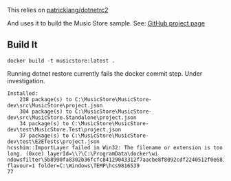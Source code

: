 This relies on [patricklang/dotnetrc2](../DotNetRC2/Readme.md)

And uses it to build the Music Store sample. See: [GitHub project page](https://github.com/aspnet/MusicStore)

## Build It
```
docker build -t musicstore:latest .
```

Running dotnet restore currently fails the docker commit step. Under investigation.
```
Installed:
    238 package(s) to C:\MusicStore\MusicStore-dev\src\MusicStore\project.json
    304 package(s) to C:\MusicStore\MusicStore-dev\src\MusicStore.Standalone\project.json
    34 package(s) to C:\MusicStore\MusicStore-dev\test\MusicStore.Test\project.json
    37 package(s) to C:\MusicStore\MusicStore-dev\test\E2ETests\project.json
hcsshim::ImportLayer failed in Win32: The filename or extension is too long. (0xce) layerId=\\?\C:\ProgramData\docker\wi
ndowsfilter\5b8990fa8302b36fcfc84129043312f7aacbe8f8092cdf2240512f0e6813d1ea flavour=1 folder=C:\Windows\TEMP\hcs9816539
77
```
